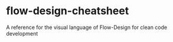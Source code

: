 # flow-design-cheatsheet
A reference for the visual language of Flow-Design for clean code development
